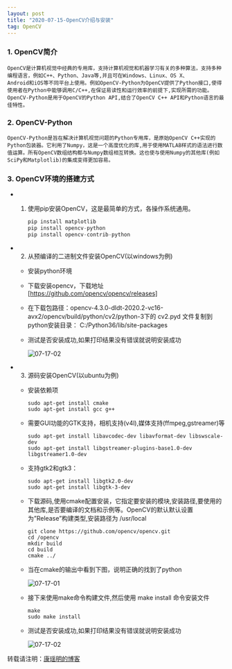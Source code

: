 ```yaml
---
layout: post
title: "2020-07-15-OpenCV介绍与安装"
tag: OpenCV
---
```

### 1. OpenCV简介
    OpenCV是计算机视觉中经典的专用库，支持计算机视觉和机器学习有关的多种算法，支持多种编程语言，例如C++、Python、Java等,并且可在Windows、Linux、OS X、
    Android和iOS等不同平台上使用。例如OpenCV-Python为OpenCV提供了Python接口,使得使用者在Python中能够调用C/C++,在保证易读性和运行效率的前提下,实现所需的功能。OpenCV-Python是用于OpenCV的Python API,结合了OpenCV C++ API和Python语言的最佳特性。

### 2. OpenCV-Python
    OpenCV-Python是旨在解决计算机视觉问题的Python专用库，是原始OpenCV C++实现的Python包装器。它利用了Numpy，这是一个高度优化的库,用于使用MATLAB样式的语法进行数值运算。所有OpenCV数组结构都与Numpy数组相互转换。这也使与使用Numpy的其他库(例如SciPy和Matplotlib)的集成变得更加容易。

### 3. OpenCV环境的搭建方式   
- 1. 使用pip安装OpenCV，这是最简单的方式，各操作系统通用。

        ```python
        pip install matplotlib
        pip install opencv-python
        pip install opencv-contrib-python
        ```

- 2. 从预编译的二进制文件安装OpenCV(以windows为例)
    - 安装python环境
    - 下载安装opencv，下载地址[https://github.com/opencv/opencv/releases]
    
    - 在下载包路径：opencv-4.3.0-dldt-2020.2-vc16-avx2/opencv/build/python/cv2/python-3下的 cv2.pyd 文件复制到python安装目录： C:/Python36/lib/site-packages
    - 测试是否安装成功,如果打印结果没有错误就说明安装成功

        ![07-17-02](https://cdn.jsdelivr.net/gh/luckykang/picture_bed/blogs_images/07-17-02.png)

- 3. 源码安装OpenCV(以ubuntu为例)
    - 安装依赖项

        ```
        sudo apt-get install cmake
        sudo apt-get install gcc g++
        ```

    - 需要GUI功能的GTK支持，相机支持(v4l),媒体支持(ffmpeg,gstreamer)等

        ```
        sudo apt-get install libavcodec-dev libavformat-dev libswscale-dev
        sudo apt-get install libgstreamer-plugins-base1.0-dev libgstreamer1.0-dev
        ```

    - 支持gtk2和gtk3：

        ```
        sudo apt-get install libgtk2.0-dev
        sudo apt-get install libgtk-3-dev
        ``` 

    - 下载源码,使用cmake配置安装，它指定要安装的模块,安装路径,要使用的其他库,是否要编译的文档和示例等。OpenCV的默认默认设置为”Release”构建类型,安装路径为 /usr/local

        ```
        git clone https://github.com/opencv/opencv.git
        cd /opencv
        mkdir build
        cd build
        cmake ../
        ```
    - 当在cmake的输出中看到下图，说明正确的找到了python

        ![07-17-01](https://cdn.jsdelivr.net/gh/luckykang/picture_bed/blogs_images/07-17-01.png)

    - 接下来使用make命令构建文件,然后使用 make install 命令安装文件

        ```
        make 
        sudo make install 
        ```

    - 测试是否安装成功,如果打印结果没有错误就说明安装成功

        ![07-17-02](https://cdn.jsdelivr.net/gh/luckykang/picture_bed/blogs_images/07-17-02.png)

转载请注明：[康瑶明的博客](https://luckykang.github.io) 











    
